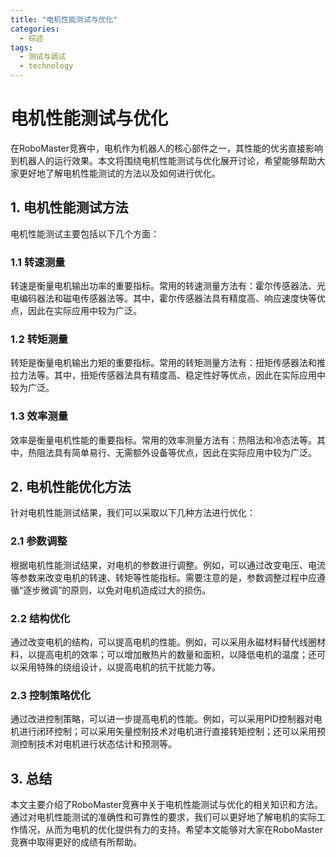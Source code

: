 ```yaml
---  
title: "电机性能测试与优化"  
categories:  
  - 综述  
tags: 
  - 测试与调试 
  - technology  
---  
```


# 电机性能测试与优化

在RoboMaster竞赛中，电机作为机器人的核心部件之一，其性能的优劣直接影响到机器人的运行效果。本文将围绕电机性能测试与优化展开讨论，希望能够帮助大家更好地了解电机性能测试的方法以及如何进行优化。

## 1. 电机性能测试方法

电机性能测试主要包括以下几个方面：

### 1.1 转速测量

转速是衡量电机输出功率的重要指标。常用的转速测量方法有：霍尔传感器法、光电编码器法和磁电传感器法等。其中，霍尔传感器法具有精度高、响应速度快等优点，因此在实际应用中较为广泛。

### 1.2 转矩测量

转矩是衡量电机输出力矩的重要指标。常用的转矩测量方法有：扭矩传感器法和推拉力法等。其中，扭矩传感器法具有精度高、稳定性好等优点，因此在实际应用中较为广泛。

### 1.3 效率测量

效率是衡量电机性能的重要指标。常用的效率测量方法有：热阻法和冷态法等。其中，热阻法具有简单易行、无需额外设备等优点，因此在实际应用中较为广泛。

## 2. 电机性能优化方法

针对电机性能测试结果，我们可以采取以下几种方法进行优化：

### 2.1 参数调整

根据电机性能测试结果，对电机的参数进行调整。例如，可以通过改变电压、电流等参数来改变电机的转速、转矩等性能指标。需要注意的是，参数调整过程中应遵循“逐步微调”的原则，以免对电机造成过大的损伤。

### 2.2 结构优化

通过改变电机的结构，可以提高电机的性能。例如，可以采用永磁材料替代线圈材料，以提高电机的效率；可以增加散热片的数量和面积，以降低电机的温度；还可以采用特殊的绕组设计，以提高电机的抗干扰能力等。

### 2.3 控制策略优化

通过改进控制策略，可以进一步提高电机的性能。例如，可以采用PID控制器对电机进行闭环控制；可以采用矢量控制技术对电机进行直接转矩控制；还可以采用预测控制技术对电机进行状态估计和预测等。

## 3. 总结

本文主要介绍了RoboMaster竞赛中关于电机性能测试与优化的相关知识和方法。通过对电机性能测试的准确性和可靠性的要求，我们可以更好地了解电机的实际工作情况，从而为电机的优化提供有力的支持。希望本文能够对大家在RoboMaster竞赛中取得更好的成绩有所帮助。 
